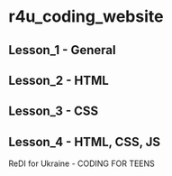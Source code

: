 # r4u_coding_website

## Lesson_1 - General
## Lesson_2 - HTML
## Lesson_3 - CSS
## Lesson_4 - HTML, CSS, JS

ReDI for Ukraine  - CODING FOR TEENS
